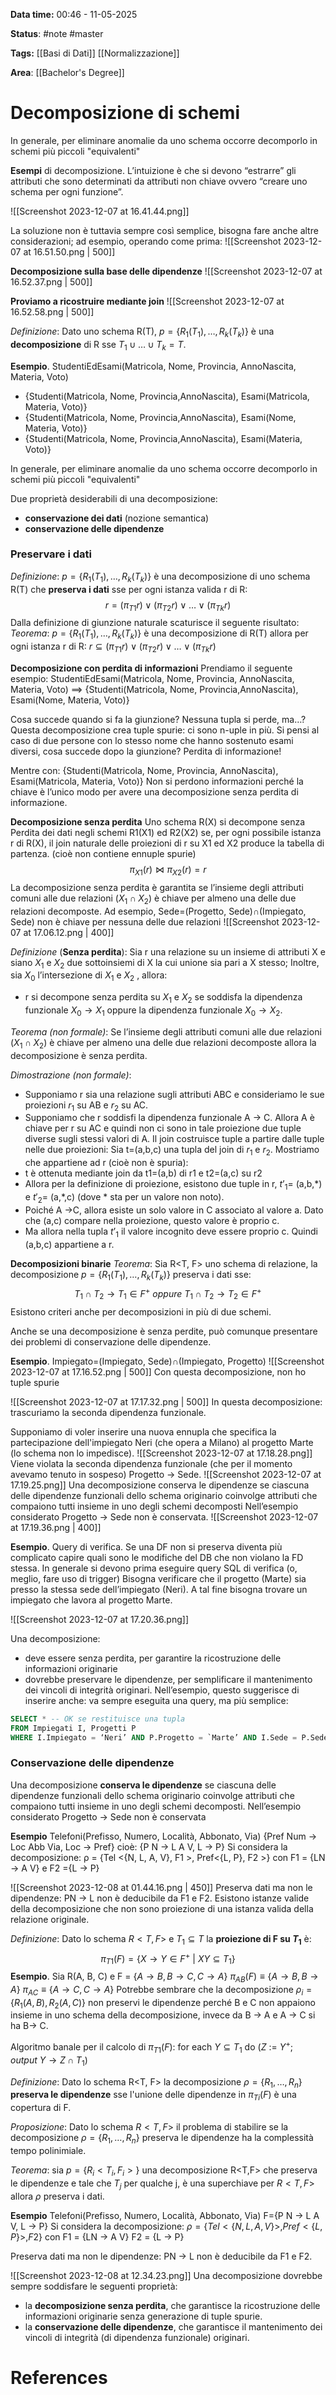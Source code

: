 **Data time:** 00:46 - 11-05-2025

**Status**: #note #master 

**Tags:** [[Basi di Dati]] [[Normalizzazione]]

**Area**: [[Bachelor's Degree]]
# Decomposizione di schemi

In generale, per eliminare anomalie da uno schema occorre decomporlo in schemi più piccoli "equivalenti"

**Esempi** di decomposizione.
L’intuizione è che si devono “estrarre” gli attributi che sono determinati da attributi non chiave ovvero “creare uno schema per ogni funzione”.

![[Screenshot 2023-12-07 at 16.41.44.png]]

La soluzione non è tuttavia sempre così semplice, bisogna fare anche altre considerazioni; ad esempio, operando come prima:
![[Screenshot 2023-12-07 at 16.51.50.png | 500]]

**Decomposizione sulla base delle dipendenze**
![[Screenshot 2023-12-07 at 16.52.37.png | 500]]

**Proviamo a ricostruire mediante join**
![[Screenshot 2023-12-07 at 16.52.58.png | 500]]

*Definizione*: Dato uno schema R(T), $p = \{R_1(T_1), \dots, R_k(T_k)\}$ è una **decomposizione** di R sse $T_1 \cup \dots \cup T_k = T$.

**Esempio**. StudentiEdEsami(Matricola, Nome, Provincia, AnnoNascita, Materia, Voto)
- {Studenti(Matricola, Nome, Provincia,AnnoNascita), Esami(Matricola, Materia, Voto)}
- {Studenti(Matricola, Nome, Provincia,AnnoNascita), Esami(Nome, Materia, Voto)} 
- {Studenti(Matricola, Nome, Provincia,AnnoNascita), Esami(Materia, Voto)}

In generale, per eliminare anomalie da uno schema occorre decomporlo in schemi più piccoli "equivalenti"

Due proprietà desiderabili di una decomposizione: 
- **conservazione dei dati** (nozione semantica) 
- **conservazione delle dipendenze**

### Preservare i dati
*Definizione*: $p = \{R_1(T_1), \dots, R_k(T_k)\}$ è una decomposizione di uno schema R(T) che **preserva i dati** sse per ogni istanza valida r di R: 
$$r = (\pi_{T1}r) \lor (\pi_{T2}r) \lor \dots \lor (\pi_{Tk}r)$$
Dalla definizione di giunzione naturale scaturisce il seguente risultato:
*Teorema*: $p = \{R_1(T_1), \dots, R_k(T_k)\}$ è una decomposizione di R(T) allora per ogni istanza r di R: $r \subseteq (\pi_{T1}r) \lor (\pi_{T2}r) \lor \dots \lor (\pi_{Tk}r)$ 

**Decomposizione con perdita di informazioni**
Prendiamo il seguente esempio: 
StudentiEdEsami(Matricola, Nome, Provincia, AnnoNascita, Materia, Voto) ==>
{Studenti(Matricola, Nome, Provincia,AnnoNascita), Esami(Nome, Materia, Voto)}

Cosa succede quando si fa la giunzione? Nessuna tupla si perde, ma…?
Questa decomposizione crea tuple spurie: ci sono n-uple in più. Si pensi al caso di due persone con lo stesso nome che hanno sostenuto esami diversi, cosa succede dopo la giunzione? Perdita di informazione!

Mentre con:
{Studenti(Matricola, Nome, Provincia, AnnoNascita), Esami(Matricola, Materia, Voto)}
Non si perdono informazioni perché la chiave è l’unico modo per avere una decomposizione senza perdita di informazione.

**Decomposizione senza perdita**
Uno schema R(X) si decompone senza Perdita dei dati negli schemi R1(X1) ed R2(X2) se, per ogni possibile istanza r di R(X), il join naturale delle proiezioni di r su X1 ed X2 produce la tabella di partenza. (cioè non contiene ennuple spurie)
$$\pi_{X1}(r) \bowtie \pi_{X2}(r) = r$$
La decomposizione senza perdita è garantita se l’insieme degli attributi comuni alle due relazioni ($X_1 \cap X_2$) è chiave per almeno una delle due relazioni decomposte. 
Ad esempio, Sede=(Progetto, Sede)$\cap$(Impiegato, Sede) non è chiave per nessuna delle due relazioni
![[Screenshot 2023-12-07 at 17.06.12.png | 400]]

*Definizione* (**Senza perdita**): Sia r una relazione su un insieme di attributi X e siano $X_1$ e $X_2$ due sottoinsiemi di X la cui unione sia pari a X stesso; Inoltre, sia $X_0$ l’intersezione di $X_1$ e $X_2$ , allora: 
- r si decompone senza perdita su $X_1$ e $X_2$ se soddisfa la dipendenza funzionale $X_0 \to X_1$ oppure la dipendenza funzionale $X_0 \to X_2$.

*Teorema (non formale)*: Se l’insieme degli attributi comuni alle due relazioni $(X_1 \cap X_2)$ è chiave per almeno una delle due relazioni decomposte allora la decomposizione è senza perdita.

*Dimostrazione (non formale)*:
- Supponiamo r sia una relazione sugli attributi ABC e consideriamo le sue proiezioni $r_1$ su AB e $r_2$ su AC. 
- Supponiamo che r soddisfi la dipendenza funzionale A → C. Allora A è chiave per r su AC e quindi non ci sono in tale proiezione due tuple diverse sugli stessi valori di A.
Il join costruisce tuple a partire dalle tuple nelle due proiezioni: Sia t=(a,b,c) una tupla del join di $r_1$ e $r_2$. Mostriamo che appartiene ad r (cioè non è spuria):
- t è ottenuta mediante join da t1=(a,b) di r1 e t2=(a,c) su r2
- Allora per la definizione di proiezione, esistono due tuple in r, $t’_1$= (a,b,$*$) e $t'_2$= (a,$*$,c) (dove $*$ sta per un valore non noto).
- Poiché A →C, allora esiste un solo valore in C associato al valore a. Dato che (a,c) compare nella proiezione, questo valore è proprio c.
- Ma allora nella tupla $t’_1$ il valore incognito deve essere proprio c. Quindi (a,b,c) appartiene a r.

**Decomposizioni binarie**
*Teorema*: Sia R<T, F> uno schema di relazione, la decomposizione $p = \{R_1(T_1), \dots, R_k(T_k)\}$ preserva i dati sse:
$$T_1 \cap T_2 \to T_1 \in F^+ \:oppure\: T_1 \cap T_2 \to T_2 \in F^+$$
Esistono criteri anche per decomposizioni in più di due schemi.

Anche se una decomposizione è senza perdite, può comunque presentare dei problemi di conservazione delle dipendenze.

**Esempio**. Impiegato=(Impiegato, Sede)$\cap$(Impiegato, Progetto)
![[Screenshot 2023-12-07 at 17.16.52.png | 500]]
Con questa decomposizione, non ho tuple spurie

![[Screenshot 2023-12-07 at 17.17.32.png | 500]]
In questa decomposizione: trascuriamo la seconda dipendenza funzionale.

Supponiamo di voler inserire una nuova ennupla che specifica la partecipazione dell'impiegato Neri (che opera a Milano) al progetto Marte (lo schema non lo impedisce).
![[Screenshot 2023-12-07 at 17.18.28.png]]
Viene violata la seconda dipendenza funzionale (che per il momento avevamo tenuto in sospeso) Progetto → Sede.
![[Screenshot 2023-12-07 at 17.19.25.png]]
Una decomposizione conserva le dipendenze se ciascuna delle dipendenze funzionali dello schema originario coinvolge attributi che compaiono tutti insieme in uno degli schemi decomposti Nell’esempio considerato Progetto → Sede non è conservata.
![[Screenshot 2023-12-07 at 17.19.36.png | 400]]

**Esempio**. Query di verifica.
Se una DF non si preserva diventa più complicato capire quali sono le modifiche del DB che non violano la FD stessa.
In generale si devono prima eseguire query SQL di verifica (o, meglio, fare uso di trigger)
Bisogna verificare che il progetto (Marte) sia presso la stessa sede dell’impiegato (Neri). A tal fine bisogna trovare un impiegato che lavora al progetto Marte.

![[Screenshot 2023-12-07 at 17.20.36.png]]

Una decomposizione: 
- deve essere senza perdita, per garantire la ricostruzione delle informazioni originarie 
- dovrebbe preservare le dipendenze, per semplificare il mantenimento dei vincoli di integrità originari.
Nell’esempio, questo suggerisce di inserire anche: va sempre eseguita una query, ma più semplice:
```sql
SELECT * -- OK se restituisce una tupla 
FROM Impiegati I, Progetti P 
WHERE I.Impiegato = ‘Neri’ AND P.Progetto = `Marte’ AND I.Sede = P.Sede
```

### Conservazione delle dipendenze
Una decomposizione **conserva le dipendenze** se ciascuna delle dipendenze funzionali dello schema originario coinvolge attributi che compaiono tutti insieme in uno degli schemi decomposti. 
Nell’esempio considerato Progetto → Sede non è conservata

**Esempio**
Telefoni(Prefisso, Numero, Località, Abbonato, Via)
{Pref Num → Loc Abb Via, Loc → Pref} cioè: {P N → L A V, L → P}
Si considera la decomposizione: 
ρ = {Tel <{N, L, A, V}, F1 >, Pref<{L, P}, F2 >} con F1 = {LN → A V} e F2 ={L → P} 

![[Screenshot 2023-12-08 at 01.44.16.png | 450]]
Preserva dati ma non le dipendenze: PN → L non è deducibile da F1 e F2.
Esistono istanze valide della decomposizione che non sono proiezione di una istanza valida della relazione originale.

*Definizione*: Dato lo schema $R<T, F>$ e $T_1 \subseteq T$ la **proiezione di F su $T_1$** è:
$$\pi_{T1}(F) = \{X \to Y \in F^+ \:|\: XY \subseteq T_1\}$$
**Esempio**. Sia R(A, B, C) e F = $\{A \to B, B \to C, C\to A\}$
$\pi_{AB}(F) \equiv \{A \to B, B \to A\}$
$\pi_{AC} \equiv \{A \to C, C \to A\}$
Potrebbe sembrare che la decomposizione $\rho_i = \{R_1(A, B), R_2(A,C)\}$ non preservi le dipendenze perché B e C non appaiono insieme in uno schema della decomposizione, invece da B → A e A → C si ha B→ C.

Algoritmo banale per il calcolo di $\pi_{T1}(F)$:
for each $Y \subseteq T_1$ do 
	$(Z\: :=\: Y^+; output \: Y \to Z \cap T_1)$

*Definizione*: Dato lo schema R<T, F> la decomposizione $\rho = \{R_1, \dots, R_n\}$ **preserva le dipendenze** sse l'unione delle dipendenze in $\pi_{Ti}(F)$ è una copertura di F.

*Proposizione*: Dato lo schema $R<T, F>$ il problema di stabilire se la decomposizione $\rho = \{R_1, \dots, R_n\}$ preserva le dipendenze ha la complessità tempo polinimiale.

*Teorema*: sia $p = \{R_i<T_i, F_i>\}$ una decomposizione R<T,F> che preserva le dipendenze e tale che $T_j$ per qualche j, è una superchiave per $R<T,F>$  allora $\rho$ preserva i dati.

**Esempio**
Telefoni(Prefisso, Numero, Località, Abbonato, Via) F={P N → L A V, L → P}
Si considera la decomposizione: $\rho = \{Tel<\{N, L, A, V\}>, Pref<\{L, P\}>, F2\}$ con
F1 = {LN → A V}    F2 = {L → P}

Preserva dati ma non le dipendenze: PN → L non è deducibile da F1 e F2.

![[Screenshot 2023-12-08 at 12.34.23.png]]
Una decomposizione dovrebbe sempre soddisfare le seguenti proprietà:
- la **decomposizione senza perdita**, che garantisce la ricostruzione delle informazioni originarie senza generazione di tuple spurie.
- la **conservazione delle dipendenze**, che garantisce il mantenimento dei vincoli di integrità (di dipendenza funzionale) originari.

# References